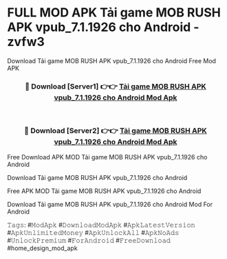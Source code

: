 # FULL MOD APK Tải game MOB RUSH APK vpub_7.1.1926 cho Android - zvfw3
Download Tải game MOB RUSH APK vpub_7.1.1926 cho Android Free Mod APK

<div align="center">
<h3>🔴 Download [Server1] 👉👉 <a href="https://apk-comot.site?title=Tải_game_MOB_RUSH_APK_vpub_7.1.1926_cho_Android">Tải game MOB RUSH APK vpub_7.1.1926 cho Android Mod Apk</a></h3><br>

<h3>🔴 Download [Server2] 👉👉 <a href="https://apk-comot.site?title=Tải_game_MOB_RUSH_APK_vpub_7.1.1926_cho_Android">Tải game MOB RUSH APK vpub_7.1.1926 cho Android Mod Apk</a></h3>
</div>


Free Download APK MOD Tải game MOB RUSH APK vpub_7.1.1926 cho Android

Download Tải game MOB RUSH APK vpub_7.1.1926 cho Android 

Free APK MOD Tải game MOB RUSH APK vpub_7.1.1926 cho Android 

Download Tải game MOB RUSH APK vpub_7.1.1926 cho Android Mod For Android

𝚃𝚊𝚐𝚜: #𝙼𝚘𝚍𝙰𝚙𝚔 #𝙳𝚘𝚠𝚗𝚕𝚘𝚊𝚍𝙼𝚘𝚍𝙰𝚙𝚔 #𝙰𝚙𝚔𝙻𝚊𝚝𝚎𝚜𝚝𝚅𝚎𝚛𝚜𝚒𝚘𝚗 #𝙰𝚙𝚔𝚄𝚗𝚕𝚒𝚖𝚒𝚝𝚎𝚍𝙼𝚘𝚗𝚎𝚢 #𝙰𝚙𝚔𝚄𝚗𝚕𝚘𝚌𝚔𝙰𝚕𝚕 #𝙰𝚙𝚔𝙽𝚘𝙰𝚍𝚜 #𝚄𝚗𝚕𝚘𝚌𝚔𝙿𝚛𝚎𝚖𝚒𝚞𝚖 #𝙵𝚘𝚛𝙰𝚗𝚍𝚛𝚘𝚒𝚍 #𝙵𝚛𝚎𝚎𝙳𝚘𝚠𝚗𝚕𝚘𝚊𝚍 #home_design_mod_apk